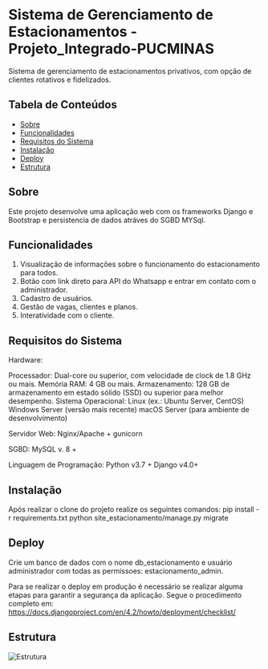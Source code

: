 # Sistema de Gerenciamento de Estacionamentos - Projeto_Integrado-PUCMINAS

Sistema de gerenciamento de estacionamentos privativos, com opção de clientes rotativos
e fidelizados.

## Tabela de Conteúdos

- [Sobre](#sobre)
- [Funcionalidades](#funcionalidades)
- [Requisitos do Sistema](#requisitos-do-sistema)
- [Instalação](#instalação)
- [Deploy](#deploy)
- [Estrutura](#estrutura)


## Sobre

Este projeto desenvolve uma aplicação web com os frameworks Django e Bootstrap e persistencia de dados atráves do SGBD MYSql.

## Funcionalidades

1. Visualização de informações sobre o funcionamento do estacionamento para todos.
2. Botão com link direto para API do Whatsapp e entrar em contato com o administrador.
3. Cadastro de usuários.
4. Gestão de vagas, clientes e planos.
5. Interatividade com o cliente.

## Requisitos do Sistema

Hardware:

Processador: Dual-core ou superior, com velocidade de clock de 1.8 GHz ou mais.
Memória RAM: 4 GB ou mais.
Armazenamento: 128 GB de armazenamento em estado sólido (SSD) ou superior para melhor desempenho.
Sistema Operacional:
    Linux (ex.: Ubuntu Server, CentOS)
    Windows Server (versão mais recente)
    macOS Server (para ambiente de desenvolvimento)

Servidor Web:
Nginx/Apache + gunicorn

SGBD:
MySQL v. 8 +

Linguagem de Programação:
Python v3.7 +
Django v4.0+

## Instalação

Após realizar o clone do projeto realize os seguintes comandos:
pip install -r requirements.txt
python site_estacionamento/manage.py migrate

## Deploy

Crie um banco de dados com o nome db_estacionamento e usuário administrador com
todas as permissoes: estacionamento_admin.

Para se realizar o deploy em produção é necessário se realizar alguma etapas para garantir a segurança
da aplicação. Segue o procedimento completo em:
https://docs.djangoproject.com/en/4.2/howto/deployment/checklist/

## Estrutura 
![Estrutura]([docs/projecttree.jpg](https://github.com/gugacosta/Projeto_integrado/blob/main/docs/projectree.JPG)https://github.com/gugacosta/Projeto_integrado/blob/main/docs/projectree.JPG)
